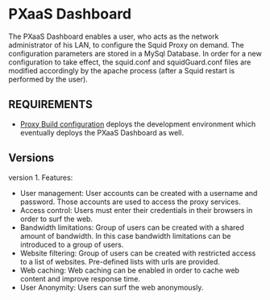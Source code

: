 PXaaS Dashboard
============================

The PXaaS Dashboard enables a user, who acts as the network administrator of his LAN, to configure the Squid Proxy on demand. The configuration parameters are stored in a MySql Database. In order for a new configuration to take effect, the squid.conf and squidGuard.conf files are modified accordingly by the apache process (after a Squid restart is performed by the user).    


REQUIREMENTS
------------

* [Proxy Build configuration](https://github.com/dimosthe/proxy-build) deploys the development environment which eventually deploys the PXaaS Dashboard as well.

Versions
--------

version 1. Features:

* User management: User accounts can be created with a username and password. Those accounts are used to access the proxy services.
* Access control: Users must enter their credentials in their browsers in order to surf the web.
* Bandwidth limitations: Group of users can be created with a shared amount of bandwidth. In this case bandwidth limitations can be introduced to a group of users.
* Website filtering: Group of users can be created with restricted access to a list of websites. Pre-defined lists with urls are provided.
* Web caching: Web caching can be enabled in order to cache web content and improve response time.
* User Anonymity: Users can surf the web anonymously.